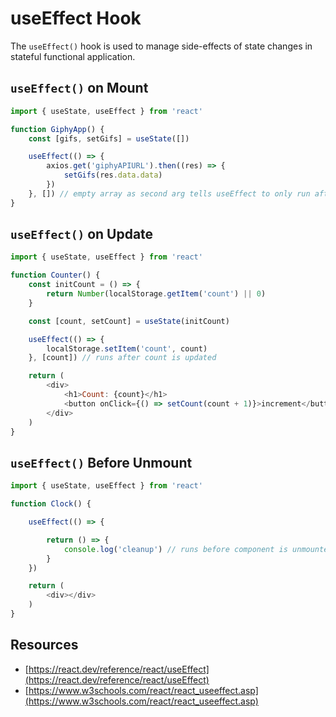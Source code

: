 # useEffect Hook

The `useEffect()` hook is used to manage side-effects of state changes in stateful functional application. 

## `useEffect()` on Mount 

```js
import { useState, useEffect } from 'react'

function GiphyApp() {
    const [gifs, setGifs] = useState([])

    useEffect(() => { 
        axios.get('giphyAPIURL').then((res) => {
            setGifs(res.data.data)
        })
    }, []) // empty array as second arg tells useEffect to only run after initial render
}
```

## `useEffect()` on Update 

```js
import { useState, useEffect } from 'react'

function Counter() {
    const initCount = () => {
        return Number(localStorage.getItem('count') || 0)
    }

    const [count, setCount] = useState(initCount)

    useEffect(() => {
        localStorage.setItem('count', count)
    }, [count]) // runs after count is updated

    return (
        <div>
            <h1>Count: {count}</h1>
            <button onClick={() => setCount(count + 1)}>increment</button>
        </div>
    )
}
```

## `useEffect()` Before Unmount 

```js
import { useState, useEffect } from 'react'

function Clock() {

    useEffect(() => {

        return () => {
            console.log('cleanup') // runs before component is unmounted
        }
    })

    return (
        <div></div>
    )
}
```

## Resources

* [https://react.dev/reference/react/useEffect](https://react.dev/reference/react/useEffect)
* [https://www.w3schools.com/react/react_useeffect.asp](https://www.w3schools.com/react/react_useeffect.asp)
